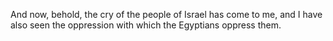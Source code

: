 And now, behold, the cry of the people of Israel has come to me, and I have also seen the oppression with which the Egyptians oppress them.
